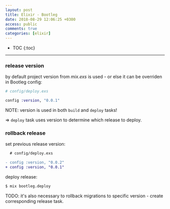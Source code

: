 ```yaml
---
layout: post
title: Elixir - Bootleg
date: 2018-08-29 12:06:25 +0300
access: public
comments: true
categories: [elixir]
---
```


<!-- more -->

* TOC
{:toc}
<hr>

### release version

by default project version from _mix.exs_ is used - or else it can
be overriden in Bootleg config:

```elixir
# config/deploy.exs

config :version, "0.0.1"
```

NOTE: version is used in both `build` and `deploy` tasks!

=> `deploy` task uses version to determine which release to deploy.

### rollback release

set previous release version:

```diff
  # config/deploy.exs

- config :version, "0.0.2"
+ config :version, "0.0.1"
```

deploy release:

```sh
$ mix bootleg.deploy
```

TODO: it's also necessary to rollback migrations to specific version -
      create corresponding release task.
